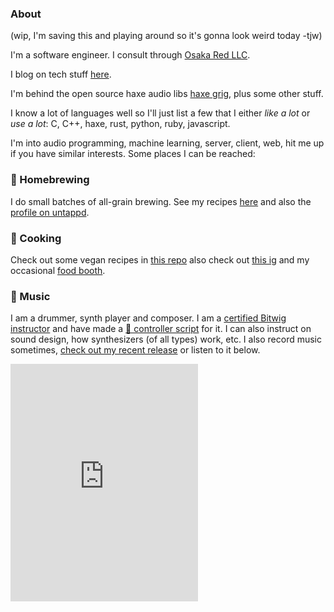 ### About

(wip, I'm saving this and playing around so it's gonna look weird today -tjw)

I'm a software engineer. I consult through [Osaka Red LLC](https://osakared.io).

I blog on tech stuff [here](https://webbmaster.com).

I'm behind the open source haxe audio libs [haxe grig](https://gitlab.com/haxe-grig), plus some other stuff.

I know a lot of languages well so I'll just list a few that I either *like a lot* or *use a lot*: C, C++, haxe, rust, python, ruby, javascript.

I'm into audio programming, machine learning, server, client, web, hit me up if you have similar interests. Some places I can be reached:

### 🍺 Homebrewing

I do small batches of all-grain brewing. See my recipes [here](https://snowplant.org/) and also the [profile on untappd](https://untappd.com/SnowPlant).

### 🥙 Cooking

Check out some vegan recipes in [this repo](https://github.com/thomasjwebb/recipes) also check out [this ig](https://www.instagram.com/shallotsanctuary/) and my occasional [food booth](https://panella.place/).

### 🦇 Music

I am a drummer, synth player and composer. I am a [certified Bitwig instructor](https://www.bitwig.com/en/community/certified/thomas-webb.html) and have made a [🎹 controller script](https://github.com/osakared/apc-key-25-bitwig) for it. I can also instruct on sound design, how synthesizers (of all types) work, etc. I also record music sometimes, [check out my recent release](https://fanlink.to/werewolf-of-paris) or listen to it below.

<iframe src="https://open.spotify.com/embed/album/0bQFdHBDvggg3l7R86rDRN" width="300" height="380" frameborder="0" allowtransparency="true" allow="encrypted-media"></iframe>

<!--
**thomasjwebb/thomasjwebb** is a ✨ _special_ ✨ repository because its `README.md` (this file) appears on your GitHub profile.

Here are some ideas to get you started:

- 🔭 I’m currently working on ...
- 🌱 I’m currently learning ...
- 👯 I’m looking to collaborate on ...
- 🤔 I’m looking for help with ...
- 💬 Ask me about ...
- 📫 How to reach me: ...
- 😄 Pronouns: ...
- ⚡ Fun fact: ...
-->
